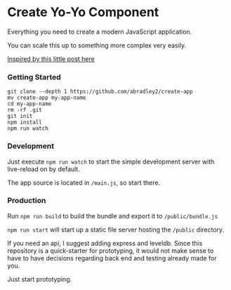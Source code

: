 # Create Yo-Yo Component

Everything you need to create a modern JavaScript application.

You can scale this up to something more complex very easily.

[Inspired by this little post here](https://www.reddit.com/r/node/comments/5t2hc8/stepbystep_tutorial_to_build_a_modern_javascript/ddkk1v7/)

### Getting Started

```
git clone --depth 1 https://github.com/abradley2/create-app
mv create-app my-app-name
cd my-app-name
rm -rf .git
git init
npm install
npm run watch
```

### Development

Just execute `npm run watch` to start the simple development server with live-reload on
by default.

The app source is located in `/main.js`, so start there.

### Production

Run `npm run build` to build the bundle and export it to `/public/bundle.js`

`npm run start` will start up a static file server hosting the `/public` directory.

If you need an api, I suggest adding express and leveldb. Since this repository is
a quick-starter for prototyping, it would not make sense to have to have decisions
regarding back end and testing already made for you.

Just start prototyping.

